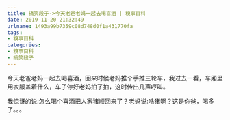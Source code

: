 ```yaml
---
title: 搞笑段子->今天老爸老妈一起去喝喜酒 | 糗事百科
date: 2019-11-20 21:32:49
urlname: 1493a99b7359c08d748d0f1a431770fa
tags: 
- 糗事百科
categories:
- 糗事百科
- 搞笑段子
---
```

今天老爸老妈一起去喝喜酒，回来时候老妈推个手推三轮车，我过去一看，车厢里用衣服盖着什么，车子停好老妈拍了拍，这时传出几声哼叫。

我惊讶的说:怎么喝个喜酒把人家猪顺回来了？老妈说:啥猪啊？这是你爸，喝多了。。。


